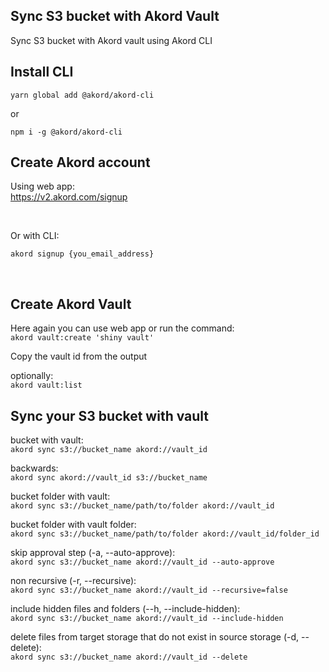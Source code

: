 ## Sync S3 bucket with Akord Vault

Sync S3 bucket with Akord vault using Akord CLI

## Install CLI
```
yarn global add @akord/akord-cli
```
or
```
npm i -g @akord/akord-cli
```

## Create Akord account

Using web app: \
https://v2.akord.com/signup

&nbsp;

Or with CLI:

`akord signup {you_email_address}`

&nbsp;


## Create Akord Vault

Here again you can use web app or run the command:\
`akord vault:create 'shiny vault'`

Copy the vault id from the output

optionally:\
`akord vault:list`

## Sync your S3 bucket with vault

bucket with vault:\
`akord sync s3://bucket_name akord://vault_id`

backwards:\
`akord sync akord://vault_id s3://bucket_name`

bucket folder with vault:\
`akord sync s3://bucket_name/path/to/folder akord://vault_id`

bucket folder with vault folder:\
`akord sync s3://bucket_name/path/to/folder akord://vault_id/folder_id`

skip approval step (-a, --auto-approve):\
`akord sync s3://bucket_name akord://vault_id --auto-approve`

non recursive (-r, --recursive):\
`akord sync s3://bucket_name akord://vault_id --recursive=false`

include hidden files and folders (--h, --include-hidden):\
`akord sync s3://bucket_name akord://vault_id --include-hidden`

delete files from target storage that do not exist in source storage (-d, --delete):\
`akord sync s3://bucket_name akord://vault_id --delete`

